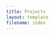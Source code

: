 ```yaml
---
title: Projects
layout: template
filename: index
--- 
```


<!---
# patrickandfrantonarethebestninjas

## Created by [Hahn Schickard](https://www.innbw.de/de/innbw/hahn-schickard-villingen-schwenningen-institut-f%C3%BCr-mikro-und-informationstechnik/)

#### What is patrickandfrantonarethebestninjas?
This project aims to demonstrate without a doubt why Patrick and Franton are the best ninjas. 

#### How can I use patrickandfrantonarethebestninjas?
Come to office hours and git tutorials. Baked goods and cash are also accepted.

#### Dependencies
patrickandfrantonarethebestninjas depends heavily on the perception of students. A lot of research has been done looking into ways of monitoring and directly modifying how students perceive ninjas, and we have implemented this technology to the fullest extent. 

#### How to contribute?
To contribute to patrickandfrantonarethebestninjas, write a heart-felt love note and submit a PR. 

#### License

Permission is hereby granted, free of charge, to any person obtaining a copy of this software and associated documentation files (the "Software"), to deal in the Software without restriction, including without limitation the rights to use, copy, modify, merge, publish, distribute, sublicense, and/or sell copies of the Software, and to permit persons to whom the Software is furnished to do so, subject to the following conditions:

The above copyright notice and this permission notice shall be included in all copies or substantial portions of the Software.

THE SOFTWARE IS PROVIDED "AS IS", WITHOUT WARRANTY OF ANY KIND, EXPRESS OR IMPLIED, INCLUDING BUT NOT LIMITED TO THE WARRANTIES OF MERCHANTABILITY, FITNESS FOR A PARTICULAR PURPOSE AND NONINFRINGEMENT. IN NO EVENT SHALL THE AUTHORS OR COPYRIGHT HOLDERS BE LIABLE FOR ANY CLAIM, DAMAGES OR OTHER LIABILITY, WHETHER IN AN ACTION OF CONTRACT, TORT OR OTHERWISE, ARISING FROM, OUT OF OR IN CONNECTION WITH THE SOFTWARE OR THE USE OR OTHER DEALINGS IN THE SOFTWARE.
-->